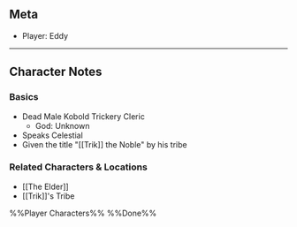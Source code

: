 ## Meta
- Player: Eddy
----
## Character Notes
### Basics
* Dead Male Kobold Trickery Cleric
	* God: Unknown 
* Speaks Celestial
* Given the title "[[Trik]] the Noble" by his tribe
### Related Characters & Locations
- [[The Elder]]
- [[Trik]]'s Tribe

%%Player Characters%%
%%Done%%